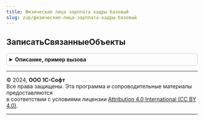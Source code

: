 ```yaml
---
title: Физические лица зарплата кадры базовый
slug: zup/физические-лица-зарплата-кадры-базовый
---
```



## ЗаписатьСвязанныеОбъекты
<details style="margin: 1em 0; padding: 0.5em; border: 1px solid #ccc; border-radius: 6px;">

<summary style="font-weight: bold; cursor: pointer;">Описание, пример вызова</summary>

```bsl

// Записывает связанные объекты физического лица.
//
// Параметры:
//  ФизическоеЛицо - СправочникОбъект.ФизическиеЛица
Процедура ЗаписатьСвязанныеОбъекты(ФизическоеЛицо) Экспорт
```

Пример вызова
```bsl
ФизическиеЛицаЗарплатаКадрыБазовый.ЗаписатьСвязанныеОбъекты(ФизическоеЛицо) 
```
</details>

---

© 2024, **ООО 1С-Софт**  
Все права защищены. Эта программа и сопроводительные материалы предоставляются  
в соответствии с условиями лицензии [Attribution 4.0 International (CC BY 4.0)](https://creativecommons.org/licenses/by/4.0/legalcode).

---
